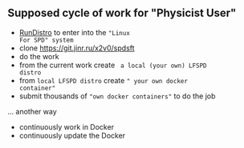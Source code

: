 ## Supposed cycle of work for "Physicist User"

- [RunDistro](RunDistro.md) to enter into the <code>"Linux For SPD" system</code>
- clone https://git.jinr.ru/x2v0/spdsft
- do the work
- from the current work create <code> a local (your own) LFSPD distro</code>
- from <code>local LFSPD distro</code> create <code>" your own docker container"</code>
- submit thousands of <code>"own docker containers"</code> to do the job

... another way 

- continuously work in Docker 
- continuously update the Docker

